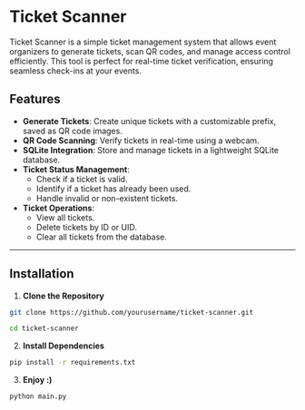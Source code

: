 # Ticket Scanner

Ticket Scanner is a simple ticket management system that allows event organizers to generate tickets, scan QR codes, and manage access control efficiently. This tool is perfect for real-time ticket verification, ensuring seamless check-ins at your events.

## Features

- **Generate Tickets**: Create unique tickets with a customizable prefix, saved as QR code images.
- **QR Code Scanning**: Verify tickets in real-time using a webcam.
- **SQLite Integration**: Store and manage tickets in a lightweight SQLite database.
- **Ticket Status Management**:
  - Check if a ticket is valid.
  - Identify if a ticket has already been used.
  - Handle invalid or non-existent tickets.
- **Ticket Operations**:
  - View all tickets.
  - Delete tickets by ID or UID.
  - Clear all tickets from the database.

---

## Installation

1. **Clone the Repository**

```bash
git clone https://github.com/yourusername/ticket-scanner.git

cd ticket-scanner
```

2. **Install Dependencies**

```bash
pip install -r requirements.txt
```

3. **Enjoy :)**

```bash
python main.py
```
